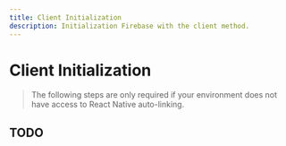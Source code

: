 ```yaml
---
title: Client Initialization
description: Initialization Firebase with the client method.
---
```


# Client Initialization

> The following steps are only required if your environment does not have access to React Native
> auto-linking.

## TODO
